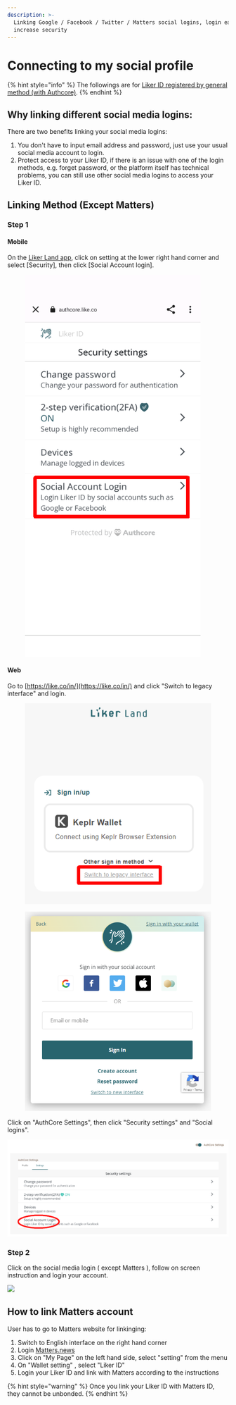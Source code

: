 ```yaml
---
description: >-
  Linking Google / Facebook / Twitter / Matters social logins, login easier and
  increase security
---
```


# Connecting to my social profile

{% hint style="info" %}
The followings are for [Liker ID registered by general method (with Authcore)](./).
{% endhint %}

## Why linking different social media logins:

There are two benefits linking your social media logins:

1. You don't have to input email address and password, just use your usual social media account to login.
2. Protect access to your Liker ID, if there is an issue with one of the login methods, e.g. forget password, or the platform itself has technical problems, you can still use other social media logins to access your Liker ID.

## Linking Method (Except Matters)

### Step 1

#### Mobile

On the [Liker Land app](../../liker-land/download.md), click on setting at the lower right hand corner and select \[Security], then click \[Social Account login].

<figure><img src="../../../.gitbook/assets/social-media-logins-mobile-en.png" alt=""><figcaption></figcaption></figure>

#### Web

Go to [https://like.co/in/](https://like.co/in/) and click "Switch to legacy interface" and login.

<figure><img src="../../../.gitbook/assets/resetpassword-0-en.png" alt=""><figcaption></figcaption></figure>

<figure><img src="../../../.gitbook/assets/legacy login-en.png" alt=""><figcaption></figcaption></figure>

Click on "AuthCore Settings", then click "Security settings" and "Social logins".

![](../../../.gitbook/assets/social-media-logins-1-en.png)

### Step 2

Click on the social media login ( except Matters ), follow on screen instruction and login your account.

![](../../../.gitbook/assets/social-media-logins-2-en.png)

## **How to link Matters account**

User has to go to Matters website for linkinging:

1. Switch to English interface on the right hand corner
2. Login [Matters.news](https://matters.news/)
3. Click on "My Page" on the left hand side, select "setting" from the menu
4. On "Wallet setting" , select "Liker ID"
5. Login your Liker ID and link with Matters according to the instructions

{% hint style="warning" %}
Once you link your Liker ID with Matters ID, they cannot be unbonded.
{% endhint %}
